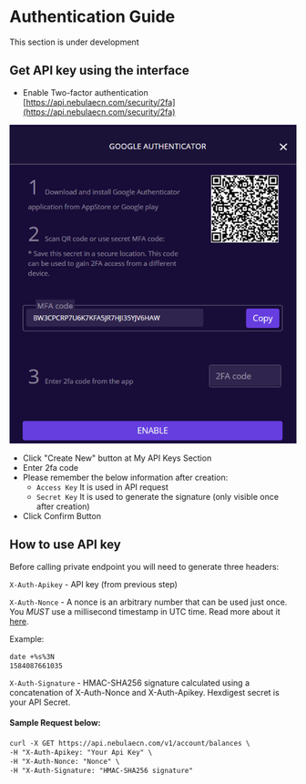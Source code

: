 # Authentication Guide

This section is under development

## Get API key using the interface

* Enable Two-factor authentication [https://api.nebulaecn.com/security/2fa](https://api.nebulaecn.com/security/2fa)

![](../.gitbook/assets/image%20%281%29.png)

* Click "Create New" button at My API Keys Section
* Enter 2fa code
* Please remember the below information after creation:
  * `Access Key` It is used in API request
  * `Secret Key` It is used to generate the signature \(only visible once after creation\)
* Click Confirm Button

## **How to use API key**

Before calling private endpoint you will need to generate three headers:

`X-Auth-Apikey` - API key \(from previous step\)

`X-Auth-Nonce` - A nonce is an arbitrary number that can be used just once. You _MUST_ use a millisecond timestamp in UTC time. Read more about it [here](https://en.wikipedia.org/wiki/Cryptographic_nonce).

Example:

```text
date +%s%3N
1584087661035
```

 `X-Auth-Signature` - HMAC-SHA256 signature calculated using a concatenation of X-Auth-Nonce and X-Auth-Apikey. Hexdigest secret is your API Secret. 

#### Sample Request below:

```text
curl -X GET https://api.nebulaecn.com/v1/account/balances \
-H "X-Auth-Apikey: "Your Api Key" \
-H "X-Auth-Nonce: "Nonce" \
-H "X-Auth-Signature: "HMAC-SHA256 signature"
```






